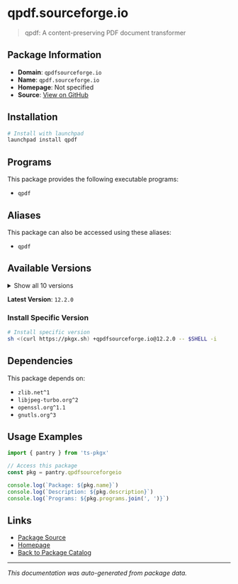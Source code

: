 # qpdf.sourceforge.io

> qpdf: A content-preserving PDF document transformer

## Package Information

- **Domain**: `qpdfsourceforge.io`
- **Name**: `qpdf.sourceforge.io`
- **Homepage**: Not specified
- **Source**: [View on GitHub](https://github.com/pkgxdev/pantry/tree/main/projects/qpdf.sourceforge.io/package.yml)

## Installation

```bash
# Install with launchpad
launchpad install qpdf
```

## Programs

This package provides the following executable programs:

- `qpdf`

## Aliases

This package can also be accessed using these aliases:

- `qpdf`

## Available Versions

<details>
<summary>Show all 10 versions</summary>

- `12.2.0`, `12.1.0`, `12.0.0`, `11.10.1`, `11.10.0`
- `11.9.1`, `11.9.0`, `11.8.0`, `11.7.0`, `11.6.4`

</details>

**Latest Version**: `12.2.0`

### Install Specific Version

```bash
# Install specific version
sh <(curl https://pkgx.sh) +qpdfsourceforge.io@12.2.0 -- $SHELL -i
```

## Dependencies

This package depends on:

- `zlib.net^1`
- `libjpeg-turbo.org^2`
- `openssl.org^1.1`
- `gnutls.org^3`

## Usage Examples

```typescript
import { pantry } from 'ts-pkgx'

// Access this package
const pkg = pantry.qpdfsourceforgeio

console.log(`Package: ${pkg.name}`)
console.log(`Description: ${pkg.description}`)
console.log(`Programs: ${pkg.programs.join(', ')}`)
```

## Links

- [Package Source](https://github.com/pkgxdev/pantry/tree/main/projects/qpdf.sourceforge.io/package.yml)
- [Homepage](#)
- [Back to Package Catalog](../package-catalog.md)

---

*This documentation was auto-generated from package data.*

